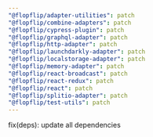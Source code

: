 ```yaml
---
"@flopflip/adapter-utilities": patch
"@flopflip/combine-adapters": patch
"@flopflip/cypress-plugin": patch
"@flopflip/graphql-adapter": patch
"@flopflip/http-adapter": patch
"@flopflip/launchdarkly-adapter": patch
"@flopflip/localstorage-adapter": patch
"@flopflip/memory-adapter": patch
"@flopflip/react-broadcast": patch
"@flopflip/react-redux": patch
"@flopflip/react": patch
"@flopflip/splitio-adapter": patch
"@flopflip/test-utils": patch
---
```


fix(deps): update all dependencies
